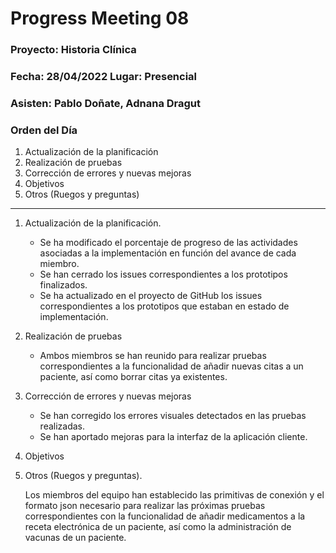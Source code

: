 # Progress Meeting 08
### Proyecto: Historia Clínica
### Fecha: 28/04/2022 Lugar: Presencial
### Asisten: Pablo Doñate, Adnana Dragut

### Orden del Día

  1. Actualización de la planificación
  2. Realización de pruebas 
  3. Corrección de errores y nuevas mejoras
  4. Objetivos
  5. Otros (Ruegos y preguntas)
 --- 
  1. Actualización de la planificación.
     * Se ha modificado el porcentaje de progreso de las actividades asociadas a la implementación en función del avance de cada miembro.
     * Se han cerrado los issues correspondientes a los prototipos finalizados.
     * Se ha actualizado en el proyecto de GitHub los issues correspondientes a los prototipos que estaban en estado de implementación.
        
  2. Realización de pruebas
     * Ambos miembros se han reunido para realizar pruebas correspondientes a la funcionalidad de añadir nuevas citas a un paciente, así como borrar citas ya existentes.
     
  3. Corrección de errores y nuevas mejoras
     * Se han corregido los errores visuales detectados en las pruebas realizadas.
     * Se han aportado mejoras para la interfaz de la aplicación cliente.
     
  4. Objetivos
 
  5. Otros (Ruegos y preguntas).
     <p>Los miembros del equipo han establecido las primitivas de conexión y el formato json necesario para realizar las próximas pruebas correspondientes
       con la funcionalidad de añadir medicamentos a la receta electrónica de un paciente, así como la administración de vacunas de un paciente.
